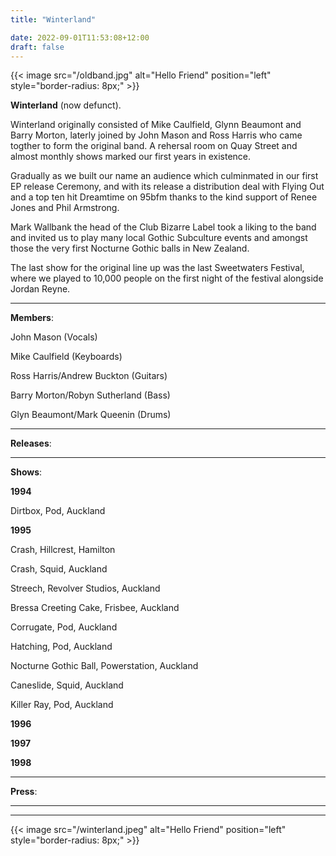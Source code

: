 ```yaml
---
title: "Winterland"

date: 2022-09-01T11:53:08+12:00
draft: false
---
```



{{< image src="/oldband.jpg" alt="Hello Friend" position="left" style="border-radius: 8px;" >}}


**Winterland** (now defunct).

Winterland originally consisted of Mike Caulfield, Glynn Beaumont and Barry Morton, laterly joined by John Mason and Ross Harris who came
togther to form the original band. A rehersal room on Quay Street and almost monthly shows marked our first years in existence.

Gradually as we built our name an audience which culminmated in our first EP release Ceremony, and with its release a distribution deal with Flying Out and
a top ten hit Dreamtime on 95bfm thanks to the kind support of Renee Jones and Phil Armstrong.

Mark Wallbank the head of the Club Bizarre Label took a liking to the band and invited us to play many local Gothic Subculture events and amongst those the very first Nocturne Gothic balls in New Zealand.       

The last show for the original line up was the last Sweetwaters Festival, where we played to 10,000 people on the first night of the festival alongside Jordan Reyne.



---
**Members**:

John Mason (Vocals)

Mike Caulfield (Keyboards)

Ross Harris/Andrew Buckton (Guitars)

Barry Morton/Robyn Sutherland (Bass)

Glyn Beaumont/Mark Queenin (Drums) 

---
**Releases**:

---
**Shows**:

**1994**

Dirtbox, Pod, Auckland

**1995**

Crash, Hillcrest, Hamilton   

Crash, Squid, Auckland

Streech, Revolver Studios, Auckland

Bressa Creeting Cake, Frisbee, Auckland

Corrugate, Pod, Auckland

Hatching, Pod, Auckland

Nocturne Gothic Ball, Powerstation, Auckland

Caneslide, Squid, Auckland 

Killer Ray, Pod, Auckland

**1996** 

**1997** 

**1998** 



---
**Press**:

---

---


{{< image src="/winterland.jpeg" alt="Hello Friend" position="left" style="border-radius: 8px;" >}}
